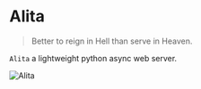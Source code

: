 # Alita

> Better to reign in Hell than serve in Heaven.

`Alita` a lightweight python async web server.

![Alita](https://dwpy.github.io/alita/images/alita_img.jpg)


